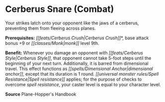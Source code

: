﻿---
cssclass: [feats]

---
# Cerberus Snare (Combat)

Your strikes latch onto your opponent like the jaws of a cerberus, preventing them from fleeing across planes.

**Prerequisites:** _[[feats/Cerberus Crush|Cerberus Crush]]_*, base attack bonus +9 or _[[classes/Monk|monk]]_ level 9th.

**Benefit:** Whenever you damage an opponent with _[[feats/Cerberus Style|Cerberus Style]]_, that opponent cannot take 5-foot steps until the beginning of your next turn. Additionally, it is barred from dimensional travel. This effect functions as _[[spells/Dimensional Anchor|dimensional anchor]]_, except that its duration is 1 round. _[[universal monster rules/Spell Resistance|Spell resistance]]_ applies; for the purpose of checks to overcome _spell resistance_, your caster level is equal to your character level.

**Source** Plane-Hopper's Handbook